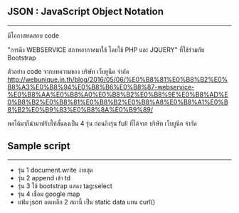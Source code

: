 ## JSON : JavaScript Object Notation
------
มีโอกาสทดสอบ code

"การดึง WEBSERVICE สภาพอากาศมาใช้ โดยใช้ PHP และ JQUERY"
ที่ใช้ร่วมกับ Bootstrap

ตัวอย่าง code จากบทความของ บริษัท เว็บยูนีค จำกัด
http://webunique.in.th/blog/2016/05/06/%E0%B8%81%E0%B8%B2%E0%B8%A3%E0%B8%94%E0%B8%B6%E0%B8%87-webservice-%E0%B8%AA%E0%B8%A0%E0%B8%B2%E0%B8%9E%E0%B8%AD%E0%B8%B2%E0%B8%81%E0%B8%B2%E0%B8%A8%E0%B8%A1%E0%B8%B2%E0%B9%83%E0%B8%8A%E0%B9%89/

พอได้มาก็นำมาปรับให้สั้นลงเป็น 4 รุ่น ก่อนถึงรุ่น full ที่ได้จาก บริษัท เว็บยูนีค จำกัด

## Sample script
------
- รุ่น 1 document.write ง่ายสุด
- รุ่น 2 append เข้า td
- รุ่น 3 ใช้ bootstrap แสดง tag:select
- รุ่น 4 เชื่อม google map
- แฟ้ม json ลดเหลือ 2 สถานี้ เป็น static data แทน curl()
